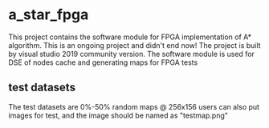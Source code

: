 # a_star_fpga
This project contains the software module for FPGA implementation of A* algorithm. This is an ongoing project and didn't end now!
The project is built by visual studio 2019 community version.
The software module is used for DSE of nodes cache and generating maps for FPGA tests
## test datasets
The test datasets are 0%-50% random maps @ 256x156
users can also put images for test, and the image should be named as "testmap.png"
